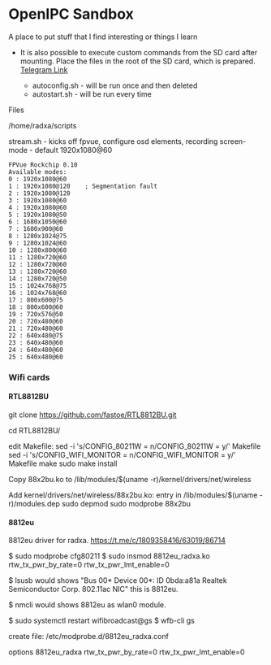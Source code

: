 # OpenIPC Sandbox

A place to put stuff that I find interesting or things I learn



* It is also possible to execute custom commands from the SD card 
after mounting. Place the files in the root of the SD card, which is prepared. [Telegram Link](https://t.me/c/1809358416/28287/108056)

    * autoconfig.sh - will be run once and then deleted
    * autostart.sh - will be run every time



Files

/home/radxa/scripts

stream.sh  - kicks off fpvue, configure osd elements, recording
screen-mode - default 1920x1080@60
```
FPVue Rockchip 0.10
Available modes:
0 : 1920x1080@60
1 : 1920x1080@120    ; Segmentation fault
2 : 1920x1080@120
3 : 1920x1080@60
4 : 1920x1080@60
5 : 1920x1080@50
6 : 1680x1050@60
7 : 1600x900@60
8 : 1280x1024@75
9 : 1280x1024@60
10 : 1280x800@60
11 : 1280x720@60
12 : 1280x720@60
13 : 1280x720@60
14 : 1280x720@50
15 : 1024x768@75
16 : 1024x768@60
17 : 800x600@75
18 : 800x600@60
19 : 720x576@50
20 : 720x480@60
21 : 720x480@60
22 : 640x480@75
23 : 640x480@60
24 : 640x480@60
25 : 640x480@60
```

### Wifi cards

#### RTL8812BU

git clone https://github.com/fastoe/RTL8812BU.git

cd RTL8812BU/

edit Makefile:
sed -i 's/CONFIG_80211W = n/CONFIG_80211W = y/' Makefile
sed -i 's/CONFIG_WIFI_MONITOR = n/CONFIG_WIFI_MONITOR = y/' Makefile
make
sudo make install


Copy 88x2bu.ko to /lib/modules/$(uname -r)/kernel/drivers/net/wireless

Add kernel/drivers/net/wireless/88x2bu.ko: entry in /lib/modules/$(uname -r)/modules.dep
sudo depmod
sudo modprobe 88x2bu


#### 8812eu
8812eu driver for radxa.
https://t.me/c/1809358416/63019/86714

$ sudo modprobe cfg80211
$ sudo insmod 8812eu_radxa.ko rtw_tx_pwr_by_rate=0 rtw_tx_pwr_lmt_enable=0

$ lsusb 
would shows 
"Bus 00* Device 00*: ID 0bda:a81a Realtek Semiconductor Corp. 802.11ac NIC" this is 8812eu.

$ nmcli
would shows 8812eu as wlan0 module.

$ sudo systemctl restart wifibroadcast@gs
$ wfb-cli gs 


create file:
/etc/modprobe.d/8812eu_radxa.conf

options 8812eu_radxa rtw_tx_pwr_by_rate=0 rtw_tx_pwr_lmt_enable=0
